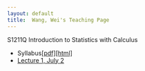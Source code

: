 ```yaml
---
layout: default
title:  Wang, Wei's Teaching Page
---
```

<div id="teachindex">
  <p>S1211Q Introduction to Statistics with Calculus</p>
  <ul>
      <li>
        <a>Syllabus</a><a href="./syllabus.pdf">[pdf]</a><a href="./syllabus.html">[html]</a>
      </li>
      <li>
        <a href="./lecture1.html">Lecture 1, July 2</a>
      </li>
  </ul>
</div>
